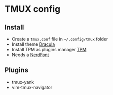 # TMUX config

## Install
- Create a `tmux.conf` file in `~/.config/tmux` folder
- Install theme [Dracula](https://github.com/dracula/tmux/blob/master/INSTALL.md)
- Install TPM as plugins manager [TPM](https://github.com/tmux-plugins/tpm)
- Needs a [NerdFont](https://www.nerdfonts.com/)

## Plugins
- tmux-yank
- vim-tmux-navigator
